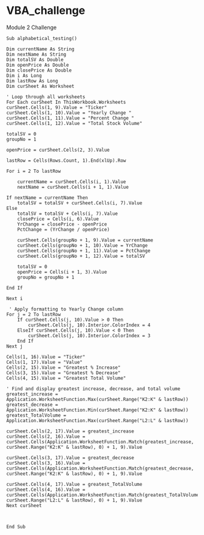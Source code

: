 # VBA_challenge
Module 2 Challenge


    Sub alphabetical_testing()

    Dim currentName As String
    Dim nextName As String
    Dim totalSV As Double
    Dim openPrice As Double
    Dim closePrice As Double
    Dim i As Long
    Dim lastRow As Long
    Dim curSheet As Worksheet
    
    ' Loop through all worksheets
    For Each curSheet In ThisWorkbook.Worksheets
    curSheet.Cells(1, 9).Value = "Ticker"
    curSheet.Cells(1, 10).Value = "Yearly Change "
    curSheet.Cells(1, 11).Value = "Percent Change "
    curSheet.Cells(1, 12).Value = "Total Stock Volume"
    
    totalSV = 0
    groupNo = 1
        
    openPrice = curSheet.Cells(2, 3).Value
    
    lastRow = Cells(Rows.Count, 1).End(xlUp).Row
    
    For i = 2 To lastRow
        
        currentName = curSheet.Cells(i, 1).Value
        nextName = curSheet.Cells(i + 1, 1).Value

    If nextName = currentName Then
        totalSV = totalSV + curSheet.Cells(i, 7).Value
    Else
        totalSV = totalSV + Cells(i, 7).Value
        closePrice = Cells(i, 6).Value
        YrChange = closePrice - openPrice
        PctChange = (YrChange / openPrice)
        
        curSheet.Cells(groupNo + 1, 9).Value = currentName
        curSheet.Cells(groupNo + 1, 10).Value = YrChange
        curSheet.Cells(groupNo + 1, 11).Value = PctChange
        curSheet.Cells(groupNo + 1, 12).Value = totalSV
        
        totalSV = 0
        openPrice = Cells(i + 1, 3).Value
        groupNo = groupNo + 1
        
    End If

    Next i

     ' Apply formatting to Yearly Change column
    For j = 2 To lastRow
        If curSheet.Cells(j, 10).Value > 0 Then
            curSheet.Cells(j, 10).Interior.ColorIndex = 4
        ElseIf curSheet.Cells(j, 10).Value < 0 Then
            curSheet.Cells(j, 10).Interior.ColorIndex = 3
        End If
    Next j

    Cells(1, 16).Value = "Ticker"
    Cells(1, 17).Value = "Value"
    Cells(2, 15).Value = "Greatest % Increase"
    Cells(3, 15).Value = "Greatest % Decrease"
    Cells(4, 15).Value = "Greatest Total Volume"

    ' Find and display greatest increase, decrease, and total volume
    greatest_increase = Application.WorksheetFunction.Max(curSheet.Range("K2:K" & lastRow))
    greatest_decrease = Application.WorksheetFunction.Min(curSheet.Range("K2:K" & lastRow))
    greatest_TotalVolume = Application.WorksheetFunction.Max(curSheet.Range("L2:L" & lastRow))

    curSheet.Cells(2, 17).Value = greatest_increase
    curSheet.Cells(2, 16).Value = curSheet.Cells(Application.WorksheetFunction.Match(greatest_increase, curSheet.Range("K2:K" & lastRow), 0) + 1, 9).Value

    curSheet.Cells(3, 17).Value = greatest_decrease
    curSheet.Cells(3, 16).Value = curSheet.Cells(Application.WorksheetFunction.Match(greatest_decrease, curSheet.Range("K2:K" & lastRow), 0) + 1, 9).Value

    curSheet.Cells(4, 17).Value = greatest_TotalVolume
    curSheet.Cells(4, 16).Value = curSheet.Cells(Application.WorksheetFunction.Match(greatest_TotalVolume, curSheet.Range("L2:L" & lastRow), 0) + 1, 9).Value
    Next curSheet
        
    

    End Sub
